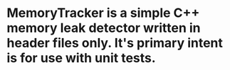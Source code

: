 # MemoryTracker is a simple C++ memory leak detector written in header files only. It's primary intent is for use with unit tests.
